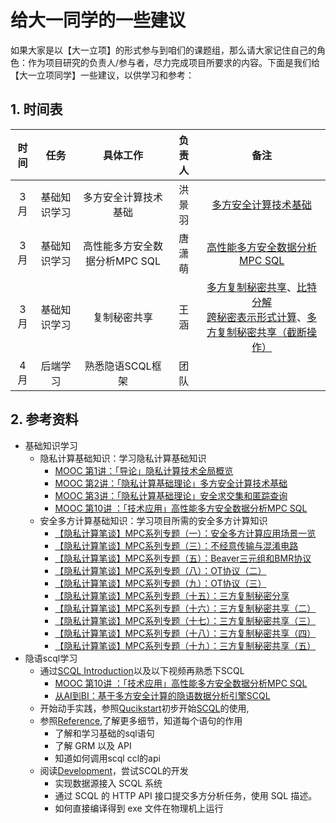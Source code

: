 # 给大一同学的一些建议

如果大家是以【大一立项】的形式参与到咱们的课题组，那么请大家记住自己的角色：作为项目研究的负责人/参与者，尽力完成项目所要求的内容。下面是我们给【大一立项同学】一些建议，以供学习和参考：

## 1. 时间表

|        时间      |     任务         |          具体工作               | 负责人     |备注   |
|       :--:       |     :--:        |        :--:                     |  :--:     |:--:  |
|        3月       |    基础知识学习  |   多方安全计算技术基础            |  洪景羽    |   [多方安全计算技术基础](https://github.com/Stu-Yang/HITSZ-SecurityGroup-MPC/blob/main/getting-started/firest-year-student-materials/%E5%A4%9A%E6%96%B9%E5%AE%89%E5%85%A8%E8%AE%A1%E7%AE%97%E6%8A%80%E6%9C%AF%E5%9F%BA%E7%A1%80.pptx)   |
|        3月       |    基础知识学习  |   高性能多方安全数据分析MPC SQL         |   唐潇萌   | [高性能多方安全数据分析 MPC SQL](https://github.com/Stu-Yang/HITSZ-SecurityGroup-MPC/blob/main/getting-started/firest-year-student-materials/%E9%AB%98%E6%80%A7%E8%83%BD%E5%A4%9A%E6%96%B9%E5%AE%89%E5%85%A8%E6%95%B0%E6%8D%AE%E5%88%86%E6%9E%90%20MPC%20%20SQL.pptx)    |
|        3月       |    基础知识学习  |      复制秘密共享                |   王涵     |[多方复制秘密共享](https://github.com/Stu-Yang/HITSZ-SecurityGroup-MPC/blob/main/getting-started/firest-year-student-materials/%E5%A4%9A%E6%96%B9%E5%A4%8D%E5%88%B6%E7%A7%98%E5%AF%86%E5%85%B1%E4%BA%AB.pdf)、[比特分解](https://github.com/Stu-Yang/HITSZ-SecurityGroup-MPC/blob/main/getting-started/firest-year-student-materials/%E6%AF%94%E7%89%B9%E5%88%86%E8%A7%A3.pdf) <br> [跨秘密表示形式计算](https://github.com/Stu-Yang/HITSZ-SecurityGroup-MPC/blob/main/getting-started/firest-year-student-materials/%E8%B7%A8%E7%A7%98%E5%AF%86%E8%A1%A8%E7%A4%BA%E5%BD%A2%E5%BC%8F%E8%AE%A1%E7%AE%97.pdf)、[多方复制秘密共享（截断操作）](https://github.com/Stu-Yang/HITSZ-SecurityGroup-MPC/blob/main/getting-started/firest-year-student-materials/%E5%A4%9A%E6%96%B9%E5%A4%8D%E5%88%B6%E7%A7%98%E5%AF%86%E5%85%B1%E4%BA%AB%EF%BC%88%E6%88%AA%E6%96%AD%E6%93%8D%E4%BD%9C%EF%BC%89.pdf)|
|     4月            |后端学习              |             熟悉隐语SCQL框架    |  团队||
## 2. 参考资料

+ 基础知识学习
  + 隐私计算基础知识：学习隐私计算基础知识
    + [MOOC 第1讲：「导论」隐私计算技术全局概览](https://www.bilibili.com/video/BV1d14y1J72B/?spm_id_from=333.999.0.0&vd_source=45400e58cd0ed58d7605745553c0f81e)
    + [MOOC 第2讲：「隐私计算基础理论」多方安全计算技术基础](https://www.bilibili.com/video/BV1BG411M7qS/?spm_id_from=333.788&vd_source=e7621c4c2addfc5cf23ee5974a5d337a)
    + [MOOC 第3讲：「隐私计算基础理论」安全求交集和匿踪查询](https://www.bilibili.com/video/BV1oW4y1H7rL/?spm_id_from=333.788&vd_source=e7621c4c2addfc5cf23ee5974a5d337a)
    + [MOOC 第10讲 ：「技术应用」高性能多方安全数据分析MPC SQL](https://www.bilibili.com/video/BV1WR4y1C7bA/?spm_id_from=333.788&vd_source=e7621c4c2addfc5cf23ee5974a5d337a)
  + 安全多方计算基础知识：学习项目所需的安全多方计算知识
    + [【隐私计算笔谈】MPC系列专题（一）：安全多方计算应用场景一览](https://blog.csdn.net/Matrix_element/article/details/117355498)
    + [【隐私计算笔谈】MPC系列专题（三）：不经意传输与混淆电路](https://blog.csdn.net/Matrix_element/article/details/117481369)
    + [【隐私计算笔谈】MPC系列专题（五）：Beaver三元组和BMR协议](https://blog.csdn.net/Matrix_element/article/details/117788407)
    + [【隐私计算笔谈】MPC系列专题（八）：OT协议（二）](https://blog.csdn.net/Matrix_element/article/details/118120744)
    + [【隐私计算笔谈】MPC系列专题（九）：OT协议（三）](https://blog.csdn.net/Matrix_element/article/details/118121020)
    + [【隐私计算笔谈】MPC系列专题（十五）：三方复制秘密分享](https://blog.csdn.net/Matrix_element/article/details/119190983)
    + [【隐私计算笔谈】MPC系列专题（十六）：三方复制秘密共享（二）](https://blog.csdn.net/Matrix_element/article/details/119332270)
    + [【隐私计算笔谈】MPC系列专题（十七）：三方复制秘密共享（三）](https://blog.csdn.net/Matrix_element/article/details/119331429)
    + [【隐私计算笔谈】MPC系列专题（十八）：三方复制秘密共享（四）](https://blog.csdn.net/Matrix_element/article/details/119613604)
    + [【隐私计算笔谈】MPC系列专题（十九）：三方复制秘密共享（五）](https://blog.csdn.net/Matrix_element/article/details/119909871)
+ 隐语scql学习
  + 通过[SCQL Introduction](https://www.secretflow.org.cn/docs/scql/en/getting_started/scql_intro.html)以及以下视频再熟悉下SCQL
    + [MOOC 第10讲 ：「技术应用」高性能多方安全数据分析MPC SQL](https://www.bilibili.com/video/BV1WR4y1C7bA/?spm_id_from=333.788&vd_source=e7621c4c2addfc5cf23ee5974a5d337a)
    + [从AI到BI：基于多方安全计算的隐语数据分析引擎SCQL](https://www.bilibili.com/video/BV18h41137Pg/?vd_source=e7621c4c2addfc5cf23ee5974a5d337a)
  + 开始动手实践，参照[Qucikstart](https://www.secretflow.org.cn/docs/scql/en/getting_started/quickstart.html)初步开始[SCQL](https://github.com/secretflow/scql)的使用,
  + 参照[Reference](https://www.secretflow.org.cn/docs/scql/en/reference/index.html),了解更多细节，知道每个语句的作用
    + 了解和学习基础的sql语句
    + 了解 GRM 以及 API
    + 知道如何调用scql ccl的api  
  + 阅读[Development](https://www.secretflow.org.cn/docs/scql/en/development/index.html)，尝试SCQL的开发
    + 实现数据源接入 SCQL 系统
    + 通过 SCQL 的 HTTP API 接口提交多方分析任务，使用 SQL 描述。
    + 如何直接编译得到 exe 文件在物理机上运行
